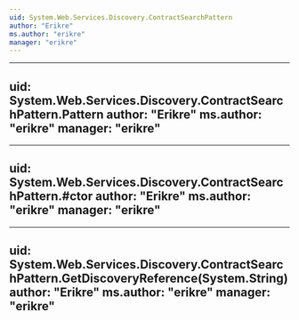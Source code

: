```yaml
---
uid: System.Web.Services.Discovery.ContractSearchPattern
author: "Erikre"
ms.author: "erikre"
manager: "erikre"
---
```


---
uid: System.Web.Services.Discovery.ContractSearchPattern.Pattern
author: "Erikre"
ms.author: "erikre"
manager: "erikre"
---

---
uid: System.Web.Services.Discovery.ContractSearchPattern.#ctor
author: "Erikre"
ms.author: "erikre"
manager: "erikre"
---

---
uid: System.Web.Services.Discovery.ContractSearchPattern.GetDiscoveryReference(System.String)
author: "Erikre"
ms.author: "erikre"
manager: "erikre"
---
